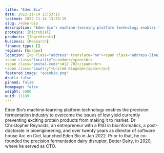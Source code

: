 ```yaml
---
title: "Eden Bio"
date: 2022-11-14 13:53:15
lastmod: 2022-11-14 13:53:15
slug: /eden-bio
description: "Eden Bio’s machine-learning platform technology enables the precision fermentation industry to overcome the issues of low yield currently preventing exciting protein products from making it to market. Dr Christopher Reynolds, an entrepreneur with a PhD in bioinformatics, a post-doctorate in bioengineering, and over twenty years as director of software house Arc en Ciel, launched Eden Bio in Jan 2022. Prior to that, he co-founded the precision fermentation dairy disruptor, Better Dairy, in 2020, where he served as CTO."
proteins: [Microbial]
products: [Ingredients]
business: [Research]
finance_type: []
regions: [Europe]
location: [<p class="address" translate="no"><span class="address-line1">Wood Lane 58</span><br>
<span class="locality">London</span><br>
<span class="postal-code">W12 7RZ</span><br>
<span class="country">United Kingdom</span></p>]
featured_image: "edenbio.png"
draft: false
pinned: false
homepage: false
weight: 5000
uuid: 11189
---
```

<p>Eden Bio’s machine-learning platform technology enables the precision fermentation industry to overcome the issues of low yield currently preventing exciting protein products from making it to market. Dr Christopher Reynolds, an entrepreneur with a PhD in bioinformatics, a post-doctorate in bioengineering, and over twenty years as director of software house Arc en Ciel, launched Eden Bio in Jan 2022. Prior to that, he co-founded the precision fermentation dairy disruptor, Better Dairy, in 2020, where he served as CTO.</p>
